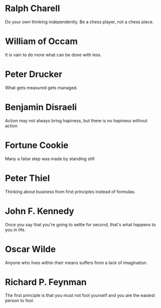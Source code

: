 # Ralph Charell
Do your own thinking independently. Be a chess player, not a chess piece.
# William of Occam
It is vain to do more what can be done with less.
# Peter Drucker
What gets measured gets managed.
# Benjamin Disraeli
Action may not always bring hapiness, but there is no hapiness without action
# Fortune Cookie
Many a false step was made by standing still
# Peter Thiel
Thinking about business from first principles instead of formulas.
# John F. Kennedy
Once you say that you're going to settle for second, that's what happens to you in life.
# Oscar Wilde
Anyone who lives within their means suffers from a lack of imagination.
# Richard P. Feynman
The first principle is that you must not fool yourself and you are the easiest person to fool.
